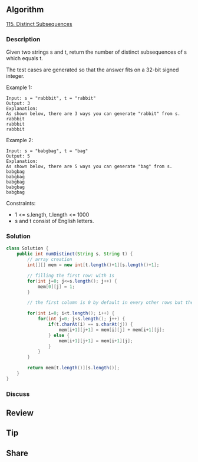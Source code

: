 ## Algorithm

[115. Distinct Subsequences](https://leetcode.com/problems/distinct-subsequences/)

### Description

Given two strings s and t, return the number of distinct
subsequences
 of s which equals t.

The test cases are generated so that the answer fits on a 32-bit signed integer.


Example 1:

```
Input: s = "rabbbit", t = "rabbit"
Output: 3
Explanation:
As shown below, there are 3 ways you can generate "rabbit" from s.
rabbbit
rabbbit
rabbbit
```

Example 2:

```
Input: s = "babgbag", t = "bag"
Output: 5
Explanation:
As shown below, there are 5 ways you can generate "bag" from s.
babgbag
babgbag
babgbag
babgbag
babgbag
```

Constraints:

- 1 <= s.length, t.length <= 1000
- s and t consist of English letters.

### Solution

```java
class Solution {
    public int numDistinct(String s, String t) {
        // array creation
        int[][] mem = new int[t.length()+1][s.length()+1];

        // filling the first row: with 1s
        for(int j=0; j<=s.length(); j++) {
            mem[0][j] = 1;
        }

        // the first column is 0 by default in every other rows but the first, which we need.

        for(int i=0; i<t.length(); i++) {
            for(int j=0; j<s.length(); j++) {
                if(t.charAt(i) == s.charAt(j)) {
                    mem[i+1][j+1] = mem[i][j] + mem[i+1][j];
                } else {
                    mem[i+1][j+1] = mem[i+1][j];
                }
            }
        }

        return mem[t.length()][s.length()];
    }
}
```

### Discuss

## Review


## Tip


## Share
